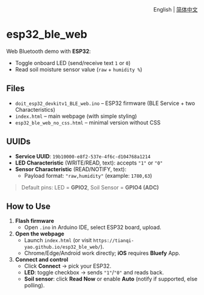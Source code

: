 <p align="right">
  English | <a href="./README.zh-CN.md">简体中文</a>
</p>

# esp32_ble_web

Web Bluetooth demo with **ESP32**:  
- Toggle onboard LED (send/receive text `1` or `0`)  
- Read soil moisture sensor value (`raw` + `humidity %`)  

## Files
- `doit_esp32_devkitv1_BLE_web.ino` – ESP32 firmware (BLE Service + two Characteristics)
- `index.html` – main webpage (with simple styling)
- `esp32_ble_web_no_css.html` – minimal version without CSS

## UUIDs
- **Service UUID**: `19b10000-e8f2-537e-4f6c-d104768a1214`
- **LED Characteristic** (WRITE/READ, text): accepts `"1"` or `"0"`
- **Sensor Characteristic** (READ/NOTIFY, text):  
  - Payload format: `"raw,humidity"` (example: `1780,63`)

> Default pins: LED = **GPIO2**, Soil Sensor = **GPIO4 (ADC)**  

## How to Use
1. **Flash firmware**  
   - Open `.ino` in Arduino IDE, select ESP32 board, upload.
2. **Open the webpage**  
   - Launch `index.html` (or visit `https://tianqi-yao.github.io/esp32_ble_web/`).  
   - Chrome/Edge/Android work directly; **iOS** requires **Bluefy** App.
3. **Connect and control**  
   - Click **Connect** → pick your ESP32.  
   - **LED**: toggle checkbox → sends `"1"`/`"0"` and reads back.  
   - **Soil sensor**: click **Read Now** or enable **Auto** (notify if supported, else polling).
